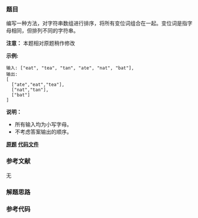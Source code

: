 ### 题目
编写一种方法，对字符串数组进行排序，将所有变位词组合在一起。变位词是指字母相同，但排列不同的字符串。

**注意：** 本题相对原题稍作修改

**示例:**

    
    
    输入: ["eat", "tea", "tan", "ate", "nat", "bat"],
    输出:
    [
      ["ate","eat","tea"],
      ["nat","tan"],
      ["bat"]
    ]

**说明：**

  * 所有输入均为小写字母。
  * 不考虑答案输出的顺序。

 **[原题](https://leetcode-cn.com/problems/group-anagrams-lcci/)**    **[代码文件]()**


### 参考文献
无

### 解题思路




### 参考代码

```go


```




